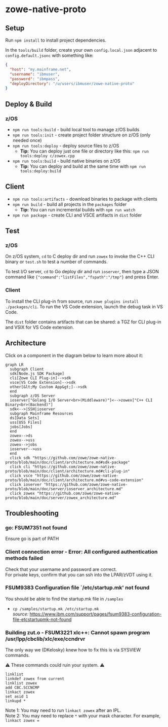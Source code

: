 # zowe-native-proto

## Setup

Run `npm install` to install project dependencies.

In the `tools/build` folder, create your own `config.local.json` adjacent to `config.default.jsonc` with something like:

```json
{
  "host": "my.mainframe.net",
  "username": "ibmuser",
  "password": "ibmpass",
  "deployDirectory": "/u/users/ibmuser/zowe-native-proto"
}
```

## Deploy & Build

### z/OS

- `npm run tools:build` - build local tool to manage z/OS builds
- `npm run tools:init` - create project folder structure on z/OS (only needed once)
- `npm run tools:deploy` - deploy source files to z/OS
  - **Tip:** You can deploy just one file or directory like this: `npm run tools:deploy c/zowex.cpp`
- `npm run tools:build` - build native binaries on z/OS
  - **Tip:** You can deploy and build at the same time with `npm run tools:deploy:build`

## Client

- `npm run tools:artifacts` - download binaries to package with clients
- `npm run build` - build all projects in the `packages` folder
  - **Tip:** You can run incremental builds with `npm run watch`
- `npm run package` - create CLI and VSCE artifacts in `dist` folder

## Test

### z/OS

On z/OS system, `cd` to C deploy dir and run `zowex` to invoke the C++ CLI binary or `test.sh` to test a number of commands.

To test I/O server, `cd` to Go deploy dir and run `ioserver`, then type a JSON command like `{"command":"listFiles","fspath":"/tmp"}` and press Enter.

### Client

To install the CLI plug-in from source, run `zowe plugins install ./packages/cli`. To run the VS Code extension, launch the debug task in VS Code.

The `dist` folder contains artifacts that can be shared: a TGZ for CLI plug-in and VSIX for VS Code extension.

## Architecture

Click on a component in the diagram below to learn more about it:

```mermaid
graph LR
  subgraph Client
  sdk[Node.js SDK Package]
  cli[Zowe CLI Plug-in]-->sdk
  vsce[VS Code Extension]-->sdk
  other[&lt;My Custom App&gt;]-->sdk
  end
  subgraph z/OS Server
  ioserver["Golang I/O Server<br>(Middleware)"]<-->zowex["C++ CLI Binary<br>(Backend)"]
  sdk<-->|SSH|ioserver
  subgraph Mainframe Resources
  ds[Data Sets]
  uss[USS Files]
  jobs[Jobs]
  end
  zowex-->ds
  zowex-->uss
  zowex-->jobs
  ioserver-->uss
  end
  click sdk "https://github.com/zowe/zowe-native-proto/blob/main/doc/client/architecture.md#sdk-package"
  click cli "https://github.com/zowe/zowe-native-proto/blob/main/doc/client/architecture.md#cli-plug-in"
  click vsce "https://github.com/zowe/zowe-native-proto/blob/main/doc/client/architecture.md#vs-code-extension"
  click ioserver "https://github.com/zowe/zowe-native-proto/blob/main/doc/server/ioserver_architecture.md"
  click zowex "https://github.com/zowe/zowe-native-proto/blob/main/doc/server/zowex_architecture.md"
```

## Troubleshooting

### go: FSUM7351 not found

Ensure go is part of PATH

### Client connection error - Error: All configured authentication methods failed

Check that your username and password are correct.<br/>
For private keys, confirm that you can ssh into the LPAR/zVDT using it.

### FSUM9383 Configuration file `/etc/startup.mk' not found

You should be able to find the startup.mk file in `/samples`

- `cp /samples/startup.mk /etc/startup.mk` <br/>
  _source:_ https://www.ibm.com/support/pages/fsum9383-configuration-file-etcstartupmk-not-found

### Building zut.o - FSUM3221 xlc++: Cannot spawn program /usr/lpp/cbclib/xlc/exe/ccndrvr

The only way we (DKelosky) knew how to fix this is via SYSVIEW commands.

:warning: These commands could ruin your system. :warning:

```
linklist
linkdef zowex from current
linklist zowex
add CBC.SCCNCMP
linkact zowex
set asid 1
linkupd *
```

Note 1: You may need to run `linkact zowex` after an IPL.<br/>
Note 2: You may need to replace `*` with your mask character. For example, `linkact zowex =`
